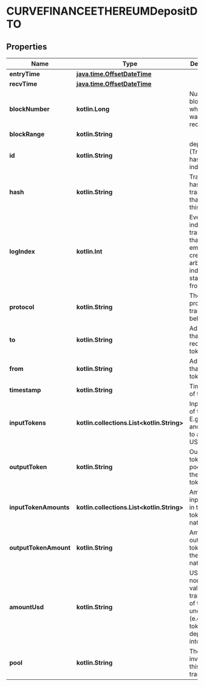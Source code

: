 
# CURVEFINANCEETHEREUMDepositDTO

## Properties
Name | Type | Description | Notes
------------ | ------------- | ------------- | -------------
**entryTime** | [**java.time.OffsetDateTime**](java.time.OffsetDateTime.md) |  |  [optional]
**recvTime** | [**java.time.OffsetDateTime**](java.time.OffsetDateTime.md) |  |  [optional]
**blockNumber** | **kotlin.Long** | Number of block in which entity was recorded. |  [optional]
**blockRange** | **kotlin.String** |  |  [optional]
**id** | **kotlin.String** | deposit-(Transaction hash)-(log index) |  [optional]
**hash** | **kotlin.String** | Transaction hash of the transaction that emitted this event |  [optional]
**logIndex** | **kotlin.Int** | Event log index. For transactions that don&#39;t emit event, create arbitrary index starting from 0 |  [optional]
**protocol** | **kotlin.String** | The protocol this transaction belongs to |  [optional]
**to** | **kotlin.String** | Address that received the tokens |  [optional]
**from** | **kotlin.String** | Address that sent the tokens |  [optional]
**timestamp** | **kotlin.String** | Timestamp of this event |  [optional]
**inputTokens** | **kotlin.collections.List&lt;kotlin.String&gt;** | Input tokens of the pool. E.g. WETH and USDC to a WETH-USDC pool |  [optional]
**outputToken** | **kotlin.String** | Output token of the pool. E.g. the UNI-LP token |  [optional]
**inputTokenAmounts** | **kotlin.collections.List&lt;kotlin.String&gt;** | Amount of input tokens in the token&#39;s native unit |  [optional]
**outputTokenAmount** | **kotlin.String** | Amount of output tokens in the token&#39;s native unit |  [optional]
**amountUsd** | **kotlin.String** | USD-normalized value of the transaction of the underlying (e.g. sum of tokens deposited into a pool) |  [optional]
**pool** | **kotlin.String** | The pool involving this transaction |  [optional]



